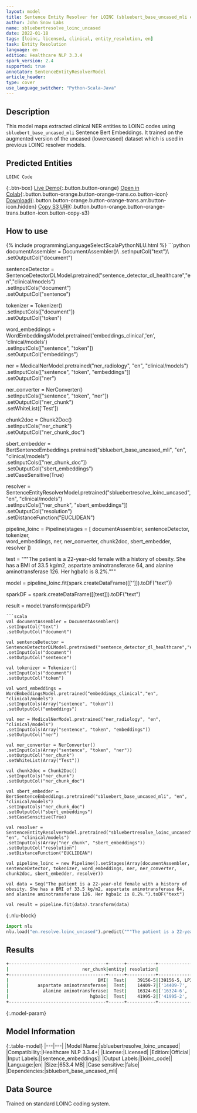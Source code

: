 ```yaml
---
layout: model
title: Sentence Entity Resolver for LOINC (sbluebert_base_uncased_mli embeddings)
author: John Snow Labs
name: sbluebertresolve_loinc_uncased
date: 2022-01-18
tags: [loinc, licensed, clinical, entity_resolution, en]
task: Entity Resolution
language: en
edition: Healthcare NLP 3.3.4
spark_version: 2.4
supported: true
annotator: SentenceEntityResolverModel
article_header:
type: cover
use_language_switcher: "Python-Scala-Java"
---
```


## Description

This model maps extracted clinical NER entities to LOINC codes using `sbluebert_base_uncased_mli` Sentence Bert Embeddings. It trained on the augmented version of the uncased (lowercased) dataset which is used in previous LOINC resolver models.

## Predicted Entities

`LOINC Code`

{:.btn-box}
[Live Demo](https://demo.johnsnowlabs.com/healthcare/ER_LOINC_AUGMENTED/){:.button.button-orange}
[Open in Colab](https://colab.research.google.com/github/JohnSnowLabs/spark-nlp-workshop/blob/master/tutorials/Certification_Trainings/Healthcare/24.Improved_Entity_Resolvers_in_SparkNLP_with_sBert.ipynb){:.button.button-orange.button-orange-trans.co.button-icon}
[Download](https://s3.amazonaws.com/auxdata.johnsnowlabs.com/clinical/models/sbluebertresolve_loinc_uncased_en_3.3.4_2.4_1642535076764.zip){:.button.button-orange.button-orange-trans.arr.button-icon.hidden}
[Copy S3 URI](s3://auxdata.johnsnowlabs.com/clinical/models/sbluebertresolve_loinc_uncased_en_3.3.4_2.4_1642535076764.zip){:.button.button-orange.button-orange-trans.button-icon.button-copy-s3}

## How to use



<div class="tabs-box" markdown="1">
{% include programmingLanguageSelectScalaPythonNLU.html %}
```python
documentAssembler = DocumentAssembler()\
.setInputCol("text")\
.setOutputCol("document")

sentenceDetector = SentenceDetectorDLModel.pretrained("sentence_detector_dl_healthcare","en","clinical/models")\
.setInputCols("document")\
.setOutputCol("sentence")

tokenizer = Tokenizer() \
.setInputCols(["document"]) \
.setOutputCol("token")

word_embeddings = WordEmbeddingsModel.pretrained('embeddings_clinical','en', 'clinical/models')\
.setInputCols(["sentence", "token"])\
.setOutputCol("embeddings")

ner = MedicalNerModel.pretrained("ner_radiology", "en", "clinical/models") \
.setInputCols(["sentence", "token", "embeddings"]) \
.setOutputCol("ner")

ner_converter = NerConverter() \
.setInputCols(["sentence", "token", "ner"]) \
.setOutputCol("ner_chunk")\
.setWhiteList(['Test'])

chunk2doc = Chunk2Doc() \
.setInputCols("ner_chunk") \
.setOutputCol("ner_chunk_doc")

sbert_embedder = BertSentenceEmbeddings.pretrained("sbluebert_base_uncased_mli", "en", "clinical/models")\
.setInputCols(["ner_chunk_doc"])\
.setOutputCol("sbert_embeddings")\
.setCaseSensitive(True)

resolver = SentenceEntityResolverModel.pretrained("sbluebertresolve_loinc_uncased", "en", "clinical/models") \
.setInputCols(["ner_chunk", "sbert_embeddings"])\
.setOutputCol("resolution")\
.setDistanceFunction("EUCLIDEAN")

pipeline_loinc = Pipeline(stages = [
documentAssembler, 
sentenceDetector, 
tokenizer,  
word_embeddings, 
ner, 
ner_converter, 
chunk2doc, 
sbert_embedder, 
resolver
])

test = """The patient is a 22-year-old female with a history of obesity. She has a BMI of 33.5 kg/m2, aspartate aminotransferase 64, and alanine aminotransferase 126. Her hgba1c is 8.2%."""

model = pipeline_loinc.fit(spark.createDataFrame([['']]).toDF("text"))

sparkDF = spark.createDataFrame([[test]]).toDF("text")

result = model.transform(sparkDF)
```
```scala
val documentAssembler = DocumentAssembler()
.setInputCol("text")
.setOutputCol("document")

val sentenceDetector = SentenceDetectorDLModel.pretrained("sentence_detector_dl_healthcare","en","clinical/models")
.setInputCols("document")
.setOutputCol("sentence")

val tokenizer = Tokenizer() 
.setInputCols("document") 
.setOutputCol("token")

val word_embeddings = WordEmbeddingsModel.pretrained("embeddings_clinical","en", "clinical/models")
.setInputCols(Array("sentence", "token"))
.setOutputCol("embeddings")

val ner = MedicalNerModel.pretrained("ner_radiology", "en", "clinical/models") 
.setInputCols(Array("sentence", "token", "embeddings")) 
.setOutputCol("ner")

val ner_converter = NerConverter() 
.setInputCols(Array("sentence", "token", "ner")) 
.setOutputCol("ner_chunk")
.setWhiteList(Array("Test"))

val chunk2doc = Chunk2Doc() 
.setInputCols("ner_chunk") 
.setOutputCol("ner_chunk_doc")

val sbert_embedder = BertSentenceEmbeddings.pretrained("sbluebert_base_uncased_mli", "en", "clinical/models")
.setInputCols("ner_chunk_doc")
.setOutputCol("sbert_embeddings")
.setCaseSensitive(True)

val resolver = SentenceEntityResolverModel.pretrained("sbluebertresolve_loinc_uncased", "en", "clinical/models") 
.setInputCols(Array("ner_chunk", "sbert_embeddings"))
.setOutputCol("resolution")
.setDistanceFunction("EUCLIDEAN")

val pipeline_loinc = new Pipeline().setStages(Array(documentAssembler, sentenceDetector, tokenizer, word_embeddings, ner, ner_converter, chunk2doc, sbert_embedder, resolver))

val data = Seq("The patient is a 22-year-old female with a history of obesity. She has a BMI of 33.5 kg/m2, aspartate aminotransferase 64, and alanine aminotransferase 126. Her hgba1c is 8.2%.").toDF("text")

val result = pipeline.fit(data).transform(data)
```


{:.nlu-block}
```python
import nlu
nlu.load("en.resolve.loinc_uncased").predict("""The patient is a 22-year-old female with a history of obesity. She has a BMI of 33.5 kg/m2, aspartate aminotransferase 64, and alanine aminotransferase 126. Her hgba1c is 8.2%.""")
```

</div>

## Results

```bash
+-------------------------------------+------+-----------+----------------------------------------------------+--------------------------------------------------------------------------------------------------------------------------------------------------------------------------------------------------------+
|                            ner_chunk|entity| resolution|                                           all_codes|                                                                                                                                                                                             resolutions|
+-------------------------------------+------+-----------+----------------------------------------------------+--------------------------------------------------------------------------------------------------------------------------------------------------------------------------------------------------------+
|                                  BMI|  Test|    39156-5|[39156-5, LP35925-4, BDYCRC, 73964-9, 59574-4,...]  |[Body mass index, Body mass index (BMI), Body circumference, Body muscle mass, Body mass index (BMI) [Percentile], ...]                                                                                 |
|           aspartate aminotransferase|  Test|    14409-7|['14409-7', '16325-3', '1916-6', '16324-6',...]     |['Aspartate aminotransferase', 'Alanine aminotransferase/Aspartate aminotransferase', 'Aspartate aminotransferase/Alanine aminotransferase', 'Alanine aminotransferase', ...]                           |
|             alanine aminotransferase|  Test|    16324-6|['16324-6', '1916-6', '16325-3', '59245-1',...]     |['Alanine aminotransferase', 'Aspartate aminotransferase/Alanine aminotransferase', 'Alanine aminotransferase/Aspartate aminotransferase', 'Alanine glyoxylate aminotransferase',...]                   |
|                               hgba1c|  Test|    41995-2|['41995-2', 'LP35944-5', 'LP19717-5', '43150-2',...]|['Hemoglobin A1c', 'HbA1c measurement device', 'HBA1 gene', 'HbA1c measurement device panel', ...]                                                                                                      |
+-------------------------------------+------+-----------+------------------------------------------------------------------------------+------------------------------------------------------------------------------------------------------------------------------------------------------------------------------+
```

{:.model-param}
## Model Information

{:.table-model}
|---|---|
|Model Name:|sbluebertresolve_loinc_uncased|
|Compatibility:|Healthcare NLP 3.3.4+|
|License:|Licensed|
|Edition:|Official|
|Input Labels:|[sentence_embeddings]|
|Output Labels:|[loinc_code]|
|Language:|en|
|Size:|653.4 MB|
|Case sensitive:|false|
|Dependencies:|sbluebert_base_uncased_mli|

## Data Source

Trained on standard LOINC coding system.